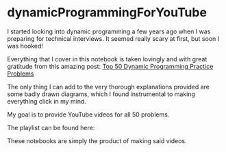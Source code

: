 # dynamicProgrammingForYouTube

I started looking into dynamic programming a few years ago when I was preparing for technical interviews. It seemed really scary at first, but soon I was hooked!

Everything that I cover in this notebook is taken lovingly and with great gratitude from this amazing post: [Top 50 Dynamic Programming Practice Problems](https://medium.com/techie-delight/top-50-dynamic-programming-practice-problems-4208fed71aa3)

The only thing I can add to the very thorough explanations provided are some badly drawn diagrams, which I found instrumental to making everything click in my mind.

My goal is to provide YouTube videos for all 50 problems. 

The playlist can be found here: 

These notebooks are simply the product of making said videos. 
